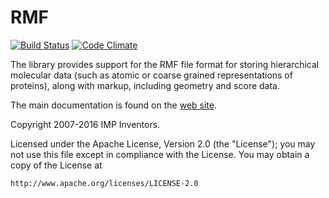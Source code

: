 # RMF #

[![Build Status](https://travis-ci.org/salilab/rmf.svg?branch=develop)](https://travis-ci.org/salilab/rmf)
[![Code Climate](https://codeclimate.com/github/salilab/rmf/badges/gpa.svg)](https://codeclimate.com/github/salilab/rmf)

The library provides support for the RMF file format for
storing hierarchical molecular data (such as atomic or coarse grained
representations of proteins), along with markup, including geometry
and score data.

The main documentation is found on the
[web site](http://integrativemodeling.org/rmf/nightly/doc/).

Copyright 2007-2016 IMP Inventors.

Licensed under the Apache License, Version 2.0 (the "License");
you may not use this file except in compliance with the License.
You may obtain a copy of the License at

    http://www.apache.org/licenses/LICENSE-2.0
